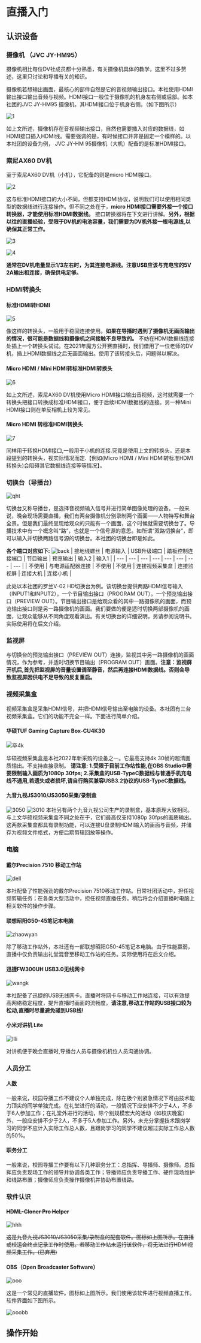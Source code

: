 # 直播入门

## 认识设备

### 摄像机 （JVC JY-HM95）

摄像机相比每位DV社成员都十分熟悉，有关摄像机具体的教学，这里不过多赘述，这里只讨论和导播有关的知识。

摄像机若想输出画面，最核心的部件自然是它的音视频输出接口。本社使用HDMI输出接口输出音频与视频。HDMI接口一般位于摄像机的机身左右侧或后部。如本社团的JVC JY-HM95 摄像机，其HDMI接口位于机身右侧。（如下图所示）

![1](images/image1.png)

如上文所述，摄像机存在音视频输出接口，自然也需要插入对应的数据线，如HDMI接口插入HDMI线。需要强调的是，有时候接口并非是固定一个模样的。以本社团的设备为例， JVC JY-HM 95摄像机（大机）配备的是标准HDMI接口。

### 索尼AX60 DV机

至于索尼AX60 DV机（小机），它配备的则是micro HDMI接口。

![2](images/image2.jpeg)

这与标准HDMI接口的大小不同，但都支持HDMI协议，说明我们可以使用相同类型的数据线进行连接操作。但不同之处在于，**micro HDMI接口需要外接一个接口转换器，才能使用标准HDMI数据线。** 接口转换器将在下文进行讲解。**另外，根据以往的直播经验，受限于DV机的电池容量，我们需要为DV机外接一根电源线,以确保其正常工作。**

![3](images/image5.jpeg)

![4](images/image4.jpeg)

**通常在DV机电量显示1/3左右时，为其连接电源线。注意USB应该与充电宝的5V 2A输出相连接，确保供电足够。**

### HDMI转换头

#### 标准HDMI转HDMI

![5](images/image6.jpeg)

像这样的转换头，一般用于稳固连接使用。**如果在导播时遇到了摄像机无画面输出的情况，很可能是数据线和摄像机之间接触不良导致的。** 不妨在HDMI数据线连接处插上一个转换头试试。在2021年魔方公开赛直播时，我们借用了一位老师的DV机，插上HDMI数据线之后无画面输出。使用了该转接头后，问题得以解决。

#### Micro HDMI / Mini HDMI转标准HDMI转换头

![6](images/image8.png)

如上文所述，索尼AX60 DV机使用Micro HDMI接口输出音视频，这时就需要一个转换头把接口转换成标准HDMI接口，便于后续HDMI数据线的连接。另一种Mini HDMI接口则在单反相机上较为常见。

#### Micro HDMI 转标准HDMI转换头

![7](images/image9.png)

同样用于转换HDMI接口,一般用于小机的连接.究竟是使用上文的转换头，还是本段提到的转换头，视实际情况而定.【例如(Micro HDMI / Mini HDMI转标准HDMI转换头)会阻碍其它数据线连接等等情况】。

### 切换台（导播台）

![qht](images/image10.jpg)

切换台又称导播台，是选择音视频输入信号并进行简单图像处理的设备。一般来说，晚会现场需要直播，我们有两台摄像机分别录制两个画面——人物特写和舞台全景。但是我们最终呈现给观众的只能有一个画面，这个时候就需要切换台了。导播技术中有一个概念叫“路”，也就是一个信号源的意思。如所谓“双路切换台”，即可以输入并切换两路信号源的切换台。本社团的切换台即是如此。

**各个端口对应如下:**
![back](images/image11.png)
| 接地线螺丝 | 电源输入 | USB升级端口 | 踏板控制连接端口 | 节目输出 | 预览输出 | 输入2 | 输入1 |
| --- | --- | --- | --- | --- | --- | --- | --- |
| 不使用 | 与电源适配器连接 | 不使用 | 不使用 | 连接视频采集盒 | 连接监视屏 | 连接大机 | 连接小机 |

此处以本社团的罗兰V-02 HD切换台为例。该切换台提供两路HDMI信号输入（INPUT1和INPUT2），一个节目输出接口（PROGRAM OUT），一个预览输出接口（PREVIEW OUT）。节目输出接口是给观众看的其中一路摄像机的画面，而预览输出接口则是另一路摄像机的画面。我们要做的便是适时切换两部摄像机的画面，让观众能够从不同角度观看演出。有关切换台的详细说明，另请参阅说明书。实际使用将在后文介绍。

### 监视屏

与切换台的预览输出接口（PREVIEW OUT）连接，监视其中另一路摄像机的画面情况，作为参考，并适时切换节目输出（PROGRAM OUT）画面。**注意：监视屏开机后,首先把监视屏的音量设置调至静音，然后再连接HDMI数据线。否则会导致监视屏因供电不足导致的反复重启。**

### 视频采集盒

视频采集盒是采集HDMI信号，并把HDMI信号输出至电脑的设备。本社团有三台视频采集盒。它们的功能不完全一样。下面进行简单介绍。

#### 华硕TUF Gaming Capture Box-CU4K30

![卒4k](images/image13.jpeg)

华硕视频采集盒是本社2022年新采购的设备之一。它最高支持4k 30帧的超清画质输出。不支持直接录制。
**请注意:
1.受限于目前工作站性能,在OBS Studio中需要限制输入画质为1080p 30fps;
2.采集盒的USB-TypeC数据线与普通手机充电线不通用,若遗失或者损坏,请自行购买兼容USB3.2协议的USB-TypeC数据线。**

#### 九音九视JS3010/JS3050采集/录制盒

![3050](images/image14.jpeg)
![3010](images/image15.jpeg)
本社另有两个九音九视公司生产的录制盒，基本原理大致相同。与上文华硕视频采集盒不同之处在于，它们最高仅支持1080p 30fps的画质输出。这两款采集盒都具有录制功能，可以连接U盘录制HDMI输入的画面与音频，并储存为视频文件格式，方便后期剪辑回放等操作。

### 电脑

#### 戴尔Precision 7510 移动工作站

![dell](images/image16.jpeg)

本社配备了性能强劲的戴尔Precision 7510移动工作站。日常社团活动中，担任视频剪辑任务；在各类大型活动中，担任视频直播任务。稍后将会介绍直播时电脑上相关软件的操作步骤。

#### 联想昭阳G50-45笔记本电脑

![zhaowyan](images/image17.jpeg)

除了移动工作站外，本社还有一部联想昭阳G50-45笔记本电脑。由于性能羸弱，直播中仅负责输出礼堂混音至移动工作站的任务。实际使用将在后文介绍。

#### 迅捷FW300UH USB3.0无线网卡

![wangk](images/image18.jpeg)

本社配备了迅捷的USB无线网卡。直播时将网卡与移动工作站连接，可以有效提高网络稳定程度，提升直播时画面的流畅度。**请注意,移动工作站的USB接口较为松动,直播时尽量避免碰到USB线!**

#### 小米对讲机 Lite

![llli](images/image19.jpeg)

对讲机便于晚会直播时,导播台人员与摄像机机位人员沟通协调。

### 人员分工

#### 人数

一般来说，校园导播工作不建议个人单独完成，除在极个别紧急情况下可由技术能力顶尖的同学单独完成。在礼堂进行的活动，一般情况下应安排不少于4人，不多于6人参加工作；在礼堂外进行的活动，除个别规模宏大的活动（如校庆晚宴）外，一般应安排不少于2人，不多于5人参加工作。另外，未充分掌握技术跟岗学习的同学不应计入实际工作总人数，且跟岗学习的同学不建议超过实际工作总人数的50%。

#### 职务分工

一般来说，校园导播工作要有以下几种职务分工：总指挥、导播师、摄像师。总指挥应负责现场工作的领导并协调各类工作；导播师应负责导播工作、硬件现场维护和线路布置；摄像师应负责操作摄像机并协助布置线路。

### 软件认识

#### ~~HDML-Cloner Pro Helper~~

![hhh](images/image20.png)

~~这是九音九视JS3010/JS3050采集/录制盒的配套软件。图标如上图所示。在直播或校运会终点记录工作时使用。若移动工作站未运行该软件，将无法进行HDMI视频采集工作。(已弃用)~~

#### OBS（Open Broadcaster Software）

![ooo](images/image22.png)

这是一个常见的直播软件。图标如上图所示。我们使用该软件进行视频直播工作。软件界面如下图所示。

![ooobb](images/image21.png)

## 操作开始

